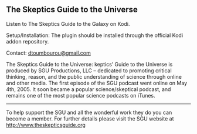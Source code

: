 The Skeptics Guide to the Universe
-------------------------------------------
Listen to The Skeptics Guide to the Galaxy on Kodi. 

Setup/Installation: 
The plugin should be installed through the official Kodi addon repository.

Contact:
dtoumbourou@gmail.com

The Skeptics Guide to the Universe: 
keptics’ Guide to the Universe is produced by SGU Productions, LLC – dedicated to promoting critical thinking, reason, and the public understanding of science through online and other media. The first episode of the SGU podcast went online on May 4th, 2005. It soon became a popular science/skeptical podcast, and remains one of the most popular science podcasts on iTunes.

-------------------------------------------
To help support the SGU and all the wonderful work they do you can become a member.
For further details please visit the SGU website at http://www.theskepticsguide.org
